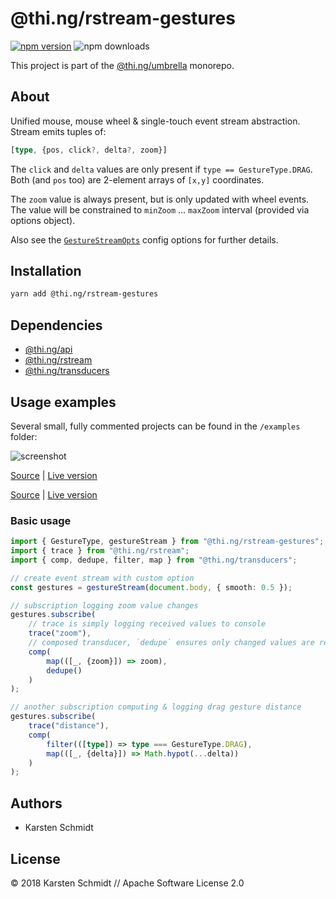 # @thi.ng/rstream-gestures

[![npm version](https://img.shields.io/npm/v/@thi.ng/rstream-gestures.svg)](https://www.npmjs.com/package/@thi.ng/rstream-gestures)
![npm downloads](https://img.shields.io/npm/dm/@thi.ng/rstream-gestures.svg)

This project is part of the
[@thi.ng/umbrella](https://github.com/thi-ng/umbrella/) monorepo.

## About

Unified mouse, mouse wheel & single-touch event stream abstraction.
Stream emits tuples of:

```ts
[type, {pos, click?, delta?, zoom}]
```

The `click` and `delta` values are only present if `type ==
GestureType.DRAG`. Both (and `pos` too) are 2-element arrays of `[x,y]`
coordinates.

The `zoom` value is always present, but is only updated with wheel
events. The value will be constrained to `minZoom` ... `maxZoom`
interval (provided via options object).

Also see the
[`GestureStreamOpts`](https://github.com/thi-ng/umbrella/tree/master/packages/rstream-gestures/src/index.ts#L26)
config options for further details.

## Installation

```bash
yarn add @thi.ng/rstream-gestures
```

## Dependencies

- [@thi.ng/api](https://github.com/thi-ng/umbrella/tree/master/packages/api)
- [@thi.ng/rstream](https://github.com/thi-ng/umbrella/tree/master/packages/rstream)
- [@thi.ng/transducers](https://github.com/thi-ng/umbrella/tree/master/packages/transducers)

## Usage examples

Several small, fully commented projects can be found in the `/examples` folder:

![screenshot](https://raw.githubusercontent.com/thi-ng/umbrella/master/assets/screenshots/canvas-dial.png)

[Source](https://github.com/thi-ng/umbrella/tree/master/examples/canvas-dial) |
[Live version](https://demo.thi.ng/umbrella/canvas-dial)

[Source](https://github.com/thi-ng/umbrella/tree/master/examples/rstream-dataflow) |
[Live version](https://demo.thi.ng/umbrella/rstream-dataflow)

### Basic usage

```ts
import { GestureType, gestureStream } from "@thi.ng/rstream-gestures";
import { trace } from "@thi.ng/rstream";
import { comp, dedupe, filter, map } from "@thi.ng/transducers";

// create event stream with custom option
const gestures = gestureStream(document.body, { smooth: 0.5 });

// subscription logging zoom value changes
gestures.subscribe(
    // trace is simply logging received values to console
    trace("zoom"),
    // composed transducer, `dedupe` ensures only changed values are received
    comp(
        map(([_, {zoom}]) => zoom),
        dedupe()
    )
);

// another subscription computing & logging drag gesture distance
gestures.subscribe(
    trace("distance"),
    comp(
        filter(([type]) => type === GestureType.DRAG),
        map(([_, {delta}]) => Math.hypot(...delta))
    )
);
```

## Authors

- Karsten Schmidt

## License

&copy; 2018 Karsten Schmidt // Apache Software License 2.0
